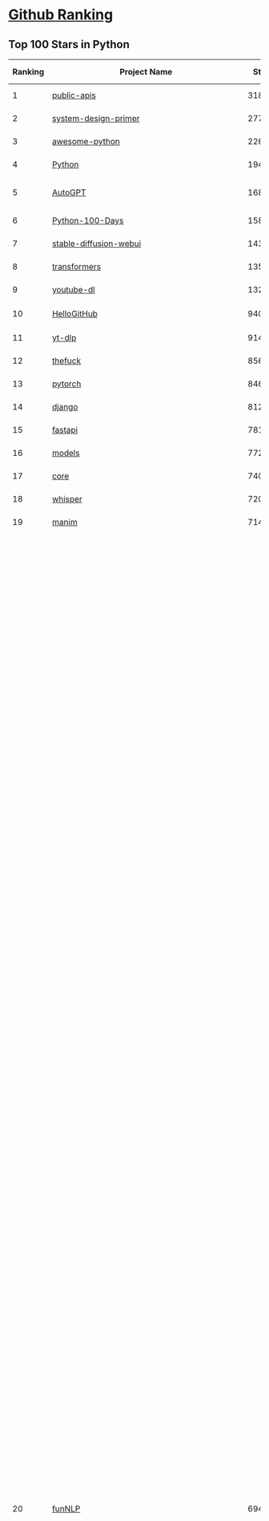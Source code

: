 [Github Ranking](../README.md)
==========

## Top 100 Stars in Python

| Ranking | Project Name | Stars | Forks | Language | Open Issues | Description | Last Commit |
| ------- | ------------ | ----- | ----- | -------- | ----------- | ----------- | ----------- |
| 1 | [public-apis](https://github.com/public-apis/public-apis) | 318991 | 33957 | Python | 32 | A collective list of free APIs | 2024-10-31T19:50:02Z |
| 2 | [system-design-primer](https://github.com/donnemartin/system-design-primer) | 277896 | 46570 | Python | 221 | Learn how to design large-scale systems. Prep for the system design interview.  Includes Anki flashcards. | 2024-08-07T10:09:11Z |
| 3 | [awesome-python](https://github.com/vinta/awesome-python) | 226119 | 24950 | Python | 0 | An opinionated list of awesome Python frameworks, libraries, software and resources. | 2024-08-11T17:10:18Z |
| 4 | [Python](https://github.com/TheAlgorithms/Python) | 194768 | 45831 | Python | 71 | All Algorithms implemented in Python | 2024-11-25T20:46:23Z |
| 5 | [AutoGPT](https://github.com/Significant-Gravitas/AutoGPT) | 168744 | 44450 | Python | 154 | AutoGPT is the vision of accessible AI for everyone, to use and to build on. Our mission is to provide the tools, so that you can focus on what matters. | 2024-11-30T17:50:34Z |
| 6 | [Python-100-Days](https://github.com/jackfrued/Python-100-Days) | 158336 | 52542 | Python | 538 | Python - 100天从新手到大师 | 2024-08-15T10:52:27Z |
| 7 | [stable-diffusion-webui](https://github.com/AUTOMATIC1111/stable-diffusion-webui) | 143667 | 27027 | Python | 2281 | Stable Diffusion web UI | 2024-11-28T08:39:13Z |
| 8 | [transformers](https://github.com/huggingface/transformers) | 135687 | 27163 | Python | 976 | 🤗 Transformers: State-of-the-art Machine Learning for Pytorch, TensorFlow, and JAX. | 2024-11-29T23:13:12Z |
| 9 | [youtube-dl](https://github.com/ytdl-org/youtube-dl) | 132707 | 10073 | Python | 3703 | Command-line program to download videos from YouTube.com and other video sites | 2024-10-15T20:11:28Z |
| 10 | [HelloGitHub](https://github.com/521xueweihan/HelloGitHub) | 94079 | 9657 | Python | 169 | :octocat: 分享 GitHub 上有趣、入门级的开源项目。Share interesting, entry-level open source projects on GitHub. | 2024-11-28T01:26:31Z |
| 11 | [yt-dlp](https://github.com/yt-dlp/yt-dlp) | 91401 | 7113 | Python | 1448 | A feature-rich command-line audio/video downloader | 2024-11-27T01:47:28Z |
| 12 | [thefuck](https://github.com/nvbn/thefuck) | 85640 | 3431 | Python | 263 | Magnificent app which corrects your previous console command. | 2024-07-19T14:56:13Z |
| 13 | [pytorch](https://github.com/pytorch/pytorch) | 84600 | 22786 | Python | 14422 | Tensors and Dynamic neural networks in Python with strong GPU acceleration | 2024-11-30T20:02:19Z |
| 14 | [django](https://github.com/django/django) | 81236 | 31877 | Python | 0 | The Web framework for perfectionists with deadlines. | 2024-11-29T16:12:18Z |
| 15 | [fastapi](https://github.com/fastapi/fastapi) | 78138 | 6687 | Python | 48 | FastAPI framework, high performance, easy to learn, fast to code, ready for production | 2024-11-27T23:10:32Z |
| 16 | [models](https://github.com/tensorflow/models) | 77232 | 45748 | Python | 1080 | Models and examples built with TensorFlow | 2024-11-28T09:09:45Z |
| 17 | [core](https://github.com/home-assistant/core) | 74072 | 31088 | Python | 2569 | :house_with_garden: Open source home automation that puts local control and privacy first. | 2024-11-30T19:30:21Z |
| 18 | [whisper](https://github.com/openai/whisper) | 72087 | 8580 | Python | 0 | Robust Speech Recognition via Large-Scale Weak Supervision | 2024-11-26T17:37:02Z |
| 19 | [manim](https://github.com/3b1b/manim) | 71452 | 6273 | Python | 419 | Animation engine for explanatory math videos | 2024-11-30T16:08:56Z |
| 20 | [funNLP](https://github.com/fighting41love/funNLP) | 69460 | 14540 | Python | 127 | 中英文敏感词、语言检测、中外手机/电话归属地/运营商查询、名字推断性别、手机号抽取、身份证抽取、邮箱抽取、中日文人名库、中文缩写库、拆字词典、词汇情感值、停用词、反动词表、暴恐词表、繁简体转换、英文模拟中文发音、汪峰歌词生成器、职业名称词库、同义词库、反义词库、否定词库、汽车品牌词库、汽车零件词库、连续英文切割、各种中文词向量、公司名字大全、古诗词库、IT词库、财经词库、成语词库、地名词库、历史名人词库、诗词词库、医学词库、饮食词库、法律词库、汽车词库、动物词库、中文聊天语料、中文谣言数据、百度中文问答数据集、句子相似度匹配算法集合、bert资源、文本生成&摘要相关工具、cocoNLP信息抽取工具、国内电话号码正则匹配、清华大学XLORE:中英文跨语言百科知识图谱、清华大学人工智能技术系列报告、自然语言生成、NLU太难了系列、自动对联数据及机器人、用户名黑名单列表、罪名法务名词及分类模型、微信公众号语料、cs224n深度学习自然语言处理课程、中文手写汉字识别、中文自然语言处理 语料/数据集、变量命名神器、分词语料库+代码、任务型对话英文数据集、ASR 语音数据集 + 基于深度学习的中文语音识别系统、笑声检测器、Microsoft多语言数字/单位/如日期时间识别包、中华新华字典数据库及api(包括常用歇后语、成语、词语和汉字)、文档图谱自动生成、SpaCy 中文模型、Common Voice语音识别数据集新版、神经网络关系抽取、基于bert的命名实体识别、关键词(Keyphrase)抽取包pke、基于医疗领域知识图谱的问答系统、基于依存句法与语义角色标注的事件三元组抽取、依存句法分析4万句高质量标注数据、cnocr：用来做中文OCR的Python3包、中文人物关系知识图谱项目、中文nlp竞赛项目及代码汇总、中文字符数据、speech-aligner: 从“人声语音”及其“语言文本”产生音素级别时间对齐标注的工具、AmpliGraph: 知识图谱表示学习(Python)库：知识图谱概念链接预测、Scattertext 文本可视化(python)、语言/知识表示工具：BERT & ERNIE、中文对比英文自然语言处理NLP的区别综述、Synonyms中文近义词工具包、HarvestText领域自适应文本挖掘工具（新词发现-情感分析-实体链接等）、word2word：(Python)方便易用的多语言词-词对集：62种语言/3,564个多语言对、语音识别语料生成工具：从具有音频/字幕的在线视频创建自动语音识别(ASR)语料库、构建医疗实体识别的模型（包含词典和语料标注）、单文档非监督的关键词抽取、Kashgari中使用gpt-2语言模型、开源的金融投资数据提取工具、文本自动摘要库TextTeaser: 仅支持英文、人民日报语料处理工具集、一些关于自然语言的基本模型、基于14W歌曲知识库的问答尝试--功能包括歌词接龙and已知歌词找歌曲以及歌曲歌手歌词三角关系的问答、基于Siamese bilstm模型的相似句子判定模型并提供训练数据集和测试数据集、用Transformer编解码模型实现的根据Hacker News文章标题自动生成评论、用BERT进行序列标记和文本分类的模板代码、LitBank：NLP数据集——支持自然语言处理和计算人文学科任务的100部带标记英文小说语料、百度开源的基准信息抽取系统、虚假新闻数据集、Facebook: LAMA语言模型分析，提供Transformer-XL/BERT/ELMo/GPT预训练语言模型的统一访问接口、CommonsenseQA：面向常识的英文QA挑战、中文知识图谱资料、数据及工具、各大公司内部里大牛分享的技术文档 PDF 或者 PPT、自然语言生成SQL语句（英文）、中文NLP数据增强（EDA）工具、英文NLP数据增强工具 、基于医药知识图谱的智能问答系统、京东商品知识图谱、基于mongodb存储的军事领域知识图谱问答项目、基于远监督的中文关系抽取、语音情感分析、中文ULMFiT-情感分析-文本分类-语料及模型、一个拍照做题程序、世界各国大规模人名库、一个利用有趣中文语料库 qingyun 训练出来的中文聊天机器人、中文聊天机器人seqGAN、省市区镇行政区划数据带拼音标注、教育行业新闻语料库包含自动文摘功能、开放了对话机器人-知识图谱-语义理解-自然语言处理工具及数据、中文知识图谱：基于百度百科中文页面-抽取三元组信息-构建中文知识图谱、masr: 中文语音识别-提供预训练模型-高识别率、Python音频数据增广库、中文全词覆盖BERT及两份阅读理解数据、ConvLab：开源多域端到端对话系统平台、中文自然语言处理数据集、基于最新版本rasa搭建的对话系统、基于TensorFlow和BERT的管道式实体及关系抽取、一个小型的证券知识图谱/知识库、复盘所有NLP比赛的TOP方案、OpenCLaP：多领域开源中文预训练语言模型仓库、UER：基于不同语料+编码器+目标任务的中文预训练模型仓库、中文自然语言处理向量合集、基于金融-司法领域(兼有闲聊性质)的聊天机器人、g2pC：基于上下文的汉语读音自动标记模块、Zincbase 知识图谱构建工具包、诗歌质量评价/细粒度情感诗歌语料库、快速转化「中文数字」和「阿拉伯数字」、百度知道问答语料库、基于知识图谱的问答系统、jieba_fast 加速版的jieba、正则表达式教程、中文阅读理解数据集、基于BERT等最新语言模型的抽取式摘要提取、Python利用深度学习进行文本摘要的综合指南、知识图谱深度学习相关资料整理、维基大规模平行文本语料、StanfordNLP 0.2.0：纯Python版自然语言处理包、NeuralNLP-NeuralClassifier：腾讯开源深度学习文本分类工具、端到端的封闭域对话系统、中文命名实体识别：NeuroNER vs. BertNER、新闻事件线索抽取、2019年百度的三元组抽取比赛：“科学空间队”源码、基于依存句法的开放域文本知识三元组抽取和知识库构建、中文的GPT2训练代码、ML-NLP - 机器学习(Machine Learning)NLP面试中常考到的知识点和代码实现、nlp4han:中文自然语言处理工具集(断句/分词/词性标注/组块/句法分析/语义分析/NER/N元语法/HMM/代词消解/情感分析/拼写检查、XLM：Facebook的跨语言预训练语言模型、用基于BERT的微调和特征提取方法来进行知识图谱百度百科人物词条属性抽取、中文自然语言处理相关的开放任务-数据集-当前最佳结果、CoupletAI - 基于CNN+Bi-LSTM+Attention 的自动对对联系统、抽象知识图谱、MiningZhiDaoQACorpus - 580万百度知道问答数据挖掘项目、brat rapid annotation tool: 序列标注工具、大规模中文知识图谱数据：1.4亿实体、数据增强在机器翻译及其他nlp任务中的应用及效果、allennlp阅读理解:支持多种数据和模型、PDF表格数据提取工具 、 Graphbrain：AI开源软件库和科研工具，目的是促进自动意义提取和文本理解以及知识的探索和推断、简历自动筛选系统、基于命名实体识别的简历自动摘要、中文语言理解测评基准，包括代表性的数据集&基准模型&语料库&排行榜、树洞 OCR 文字识别 、从包含表格的扫描图片中识别表格和文字、语声迁移、Python口语自然语言处理工具集(英文)、 similarity：相似度计算工具包，java编写、海量中文预训练ALBERT模型 、Transformers 2.0 、基于大规模音频数据集Audioset的音频增强 、Poplar：网页版自然语言标注工具、图片文字去除，可用于漫画翻译 、186种语言的数字叫法库、Amazon发布基于知识的人-人开放领域对话数据集 、中文文本纠错模块代码、繁简体转换 、 Python实现的多种文本可读性评价指标、类似于人名/地名/组织机构名的命名体识别数据集 、东南大学《知识图谱》研究生课程(资料)、. 英文拼写检查库 、 wwsearch是企业微信后台自研的全文检索引擎、CHAMELEON：深度学习新闻推荐系统元架构 、 8篇论文梳理BERT相关模型进展与反思、DocSearch：免费文档搜索引擎、 LIDA：轻量交互式对话标注工具 、aili - the fastest in-memory index in the East 东半球最快并发索引 、知识图谱车音工作项目、自然语言生成资源大全 、中日韩分词库mecab的Python接口库、中文文本摘要/关键词提取、汉字字符特征提取器 (featurizer)，提取汉字的特征（发音特征、字形特征）用做深度学习的特征、中文生成任务基准测评 、中文缩写数据集、中文任务基准测评 - 代表性的数据集-基准(预训练)模型-语料库-baseline-工具包-排行榜、PySS3：面向可解释AI的SS3文本分类器机器可视化工具 、中文NLP数据集列表、COPE - 格律诗编辑程序、doccano：基于网页的开源协同多语言文本标注工具 、PreNLP：自然语言预处理库、简单的简历解析器，用来从简历中提取关键信息、用于中文闲聊的GPT2模型：GPT2-chitchat、基于检索聊天机器人多轮响应选择相关资源列表(Leaderboards、Datasets、Papers)、(Colab)抽象文本摘要实现集锦(教程 、词语拼音数据、高效模糊搜索工具、NLP数据增广资源集、微软对话机器人框架 、 GitHub Typo Corpus：大规模GitHub多语言拼写错误/语法错误数据集、TextCluster：短文本聚类预处理模块 Short text cluster、面向语音识别的中文文本规范化、BLINK：最先进的实体链接库、BertPunc：基于BERT的最先进标点修复模型、Tokenizer：快速、可定制的文本词条化库、中文语言理解测评基准，包括代表性的数据集、基准(预训练)模型、语料库、排行榜、spaCy 医学文本挖掘与信息提取 、 NLP任务示例项目代码集、 python拼写检查库、chatbot-list - 行业内关于智能客服、聊天机器人的应用和架构、算法分享和介绍、语音质量评价指标(MOSNet, BSSEval, STOI, PESQ, SRMR)、 用138GB语料训练的法文RoBERTa预训练语言模型 、BERT-NER-Pytorch：三种不同模式的BERT中文NER实验、无道词典 - 有道词典的命令行版本，支持英汉互查和在线查询、2019年NLP亮点回顾、 Chinese medical dialogue data 中文医疗对话数据集 、最好的汉字数字(中文数字)-阿拉伯数字转换工具、 基于百科知识库的中文词语多词义/义项获取与特定句子词语语义消歧、awesome-nlp-sentiment-analysis - 情感分析、情绪原因识别、评价对象和评价词抽取、LineFlow：面向所有深度学习框架的NLP数据高效加载器、中文医学NLP公开资源整理 、MedQuAD：(英文)医学问答数据集、将自然语言数字串解析转换为整数和浮点数、Transfer Learning in Natural Language Processing (NLP) 、面向语音识别的中文/英文发音辞典、Tokenizers：注重性能与多功能性的最先进分词器、CLUENER 细粒度命名实体识别 Fine Grained Named Entity Recognition、 基于BERT的中文命名实体识别、中文谣言数据库、NLP数据集/基准任务大列表、nlp相关的一些论文及代码, 包括主题模型、词向量(Word Embedding)、命名实体识别(NER)、文本分类(Text Classificatin)、文本生成(Text Generation)、文本相似性(Text Similarity)计算等，涉及到各种与nlp相关的算法，基于keras和tensorflow 、Python文本挖掘/NLP实战示例、 Blackstone：面向非结构化法律文本的spaCy pipeline和NLP模型通过同义词替换实现文本“变脸” 、中文 预训练 ELECTREA 模型: 基于对抗学习 pretrain Chinese Model 、albert-chinese-ner - 用预训练语言模型ALBERT做中文NER 、基于GPT2的特定主题文本生成/文本增广、开源预训练语言模型合集、多语言句向量包、编码、标记和实现：一种可控高效的文本生成方法、 英文脏话大列表 、attnvis：GPT2、BERT等transformer语言模型注意力交互可视化、CoVoST：Facebook发布的多语种语音-文本翻译语料库，包括11种语言(法语、德语、荷兰语、俄语、西班牙语、意大利语、土耳其语、波斯语、瑞典语、蒙古语和中文)的语音、文字转录及英文译文、Jiagu自然语言处理工具 - 以BiLSTM等模型为基础，提供知识图谱关系抽取 中文分词 词性标注 命名实体识别 情感分析 新词发现 关键词 文本摘要 文本聚类等功能、用unet实现对文档表格的自动检测，表格重建、NLP事件提取文献资源列表 、 金融领域自然语言处理研究资源大列表、CLUEDatasetSearch - 中英文NLP数据集：搜索所有中文NLP数据集，附常用英文NLP数据集 、medical_NER - 中文医学知识图谱命名实体识别 、(哈佛)讲因果推理的免费书、知识图谱相关学习资料/数据集/工具资源大列表、Forte：灵活强大的自然语言处理pipeline工具集 、Python字符串相似性算法库、PyLaia：面向手写文档分析的深度学习工具包、TextFooler：针对文本分类/推理的对抗文本生成模块、Haystack：灵活、强大的可扩展问答(QA)框架、中文关键短语抽取工具 | 2024-05-10T07:38:24Z |
| 21 | [flask](https://github.com/pallets/flask) | 68196 | 16245 | Python | 1 | The Python micro framework for building web applications. | 2024-11-24T01:54:35Z |
| 22 | [devops-exercises](https://github.com/bregman-arie/devops-exercises) | 66833 | 14928 | Python | 29 | Linux, Jenkins, AWS, SRE, Prometheus, Docker, Python, Ansible, Git, Kubernetes, Terraform, OpenStack, SQL, NoSQL, Azure, GCP, DNS, Elastic, Network, Virtualization. DevOps Interview Questions | 2024-08-31T08:15:03Z |
| 23 | [awesome-machine-learning](https://github.com/josephmisiti/awesome-machine-learning) | 66142 | 14656 | Python | 2 | A curated list of awesome Machine Learning frameworks, libraries and software. | 2024-11-11T16:08:31Z |
| 24 | [gpt_academic](https://github.com/binary-husky/gpt_academic) | 66017 | 8097 | Python | 377 | 为GPT/GLM等LLM大语言模型提供实用化交互接口，特别优化论文阅读/润色/写作体验，模块化设计，支持自定义快捷按钮&函数插件，支持Python和C++等项目剖析&自译解功能，PDF/LaTex论文翻译&总结功能，支持并行问询多种LLM模型，支持chatglm3等本地模型。接入通义千问, deepseekcoder, 讯飞星火, 文心一言, llama2, rwkv, claude2, moss等。 | 2024-11-27T14:40:31Z |
| 25 | [screenshot-to-code](https://github.com/abi/screenshot-to-code) | 64065 | 7823 | Python | 76 | Drop in a screenshot and convert it to clean code (HTML/Tailwind/React/Vue) | 2024-11-07T19:46:00Z |
| 26 | [d2l-zh](https://github.com/d2l-ai/d2l-zh) | 64015 | 11080 | Python | 0 | 《动手学深度学习》：面向中文读者、能运行、可讨论。中英文版被70多个国家的500多所大学用于教学。 | 2024-07-30T09:32:19Z |
| 27 | [cpython](https://github.com/python/cpython) | 63757 | 30541 | Python | 7199 | The Python programming language | 2024-11-30T18:39:39Z |
| 28 | [ansible](https://github.com/ansible/ansible) | 63131 | 23928 | Python | 550 | Ansible is a radically simple IT automation platform that makes your applications and systems easier to deploy and maintain. Automate everything from code deployment to network configuration to cloud management, in a language that approaches plain English, using SSH, with no agents to install on remote systems. https://docs.ansible.com. | 2024-11-29T16:19:08Z |
| 29 | [gpt4free](https://github.com/xtekky/gpt4free) | 62384 | 13402 | Python | 15 | The official gpt4free repository \| various collection of powerful language models | 2024-11-29T12:56:11Z |
| 30 | [keras](https://github.com/keras-team/keras) | 62141 | 19486 | Python | 240 | Deep Learning for humans | 2024-11-30T14:44:08Z |
| 31 | [PayloadsAllTheThings](https://github.com/swisskyrepo/PayloadsAllTheThings) | 61636 | 14727 | Python | 0 | A list of useful payloads and bypass for Web Application Security and Pentest/CTF | 2024-11-30T18:49:57Z |
| 32 | [sherlock](https://github.com/sherlock-project/sherlock) | 60728 | 6987 | Python | 85 | Hunt down social media accounts by username across social networks | 2024-11-13T21:56:34Z |
| 33 | [scikit-learn](https://github.com/scikit-learn/scikit-learn) | 60288 | 25431 | Python | 1537 | scikit-learn: machine learning in Python | 2024-11-29T18:42:16Z |
| 34 | [ComfyUI](https://github.com/comfyanonymous/ComfyUI) | 58516 | 6210 | Python | 1756 | The most powerful and modular diffusion model GUI, api and backend with a graph/nodes interface. | 2024-11-30T12:27:49Z |
| 35 | [open-interpreter](https://github.com/OpenInterpreter/open-interpreter) | 57117 | 4907 | Python | 191 | A natural language interface for computers | 2024-11-25T21:25:55Z |
| 36 | [annotated_deep_learning_paper_implementations](https://github.com/labmlai/annotated_deep_learning_paper_implementations) | 56704 | 5806 | Python | 28 | 🧑‍🏫 60+ Implementations/tutorials of deep learning papers with side-by-side notes 📝; including transformers (original, xl, switch, feedback, vit, ...), optimizers (adam, adabelief, sophia, ...), gans(cyclegan, stylegan2, ...), 🎮 reinforcement learning (ppo, dqn), capsnet, distillation, ... 🧠 | 2024-08-24T09:18:59Z |
| 37 | [llama](https://github.com/meta-llama/llama) | 56609 | 9586 | Python | 364 | Inference code for Llama models | 2024-08-18T07:07:28Z |
| 38 | [localstack](https://github.com/localstack/localstack) | 56608 | 4033 | Python | 281 | 💻 A fully functional local AWS cloud stack. Develop and test your cloud & Serverless apps offline | 2024-11-30T01:53:48Z |
| 39 | [private-gpt](https://github.com/zylon-ai/private-gpt) | 54304 | 7299 | Python | 231 | Interact with your documents using the power of GPT, 100% privately, no data leaks | 2024-11-13T19:30:32Z |
| 40 | [you-get](https://github.com/soimort/you-get) | 53989 | 9646 | Python | 0 | :arrow_double_down: Dumb downloader that scrapes the web | 2024-10-28T16:46:45Z |
| 41 | [face_recognition](https://github.com/ageitgey/face_recognition) | 53587 | 13508 | Python | 756 | The world's simplest facial recognition api for Python and the command line | 2024-08-21T06:22:36Z |
| 42 | [scrapy](https://github.com/scrapy/scrapy) | 53331 | 10585 | Python | 451 | Scrapy, a fast high-level web crawling & scraping framework for Python. | 2024-11-25T15:13:36Z |
| 43 | [Real-Time-Voice-Cloning](https://github.com/CorentinJ/Real-Time-Voice-Cloning) | 52848 | 8806 | Python | 195 | Clone a voice in 5 seconds to generate arbitrary speech in real-time | 2024-08-14T19:54:03Z |
| 44 | [faceswap](https://github.com/deepfakes/faceswap) | 52545 | 13235 | Python | 24 | Deepfakes Software For All | 2024-11-19T23:13:32Z |
| 45 | [gpt-engineer](https://github.com/gpt-engineer-org/gpt-engineer) | 52532 | 6826 | Python | 15 | Platform to experiment with the AI Software Engineer. Terminal based. NOTE: Very different from https://gptengineer.app | 2024-11-17T22:47:32Z |
| 46 | [requests](https://github.com/psf/requests) | 52220 | 9341 | Python | 182 | A simple, yet elegant, HTTP library. | 2024-11-10T16:18:37Z |
| 47 | [yolov5](https://github.com/ultralytics/yolov5) | 51178 | 16433 | Python | 165 | YOLOv5 🚀 in PyTorch > ONNX > CoreML > TFLite | 2024-11-26T16:29:53Z |
| 48 | [hackingtool](https://github.com/Z4nzu/hackingtool) | 50803 | 5458 | Python | 41 | ALL IN ONE Hacking Tool For Hackers | 2024-07-31T13:30:04Z |
| 49 | [openpilot](https://github.com/commaai/openpilot) | 50042 | 9135 | Python | 136 | openpilot is an operating system for robotics. Currently, it upgrades the driver assistance system on 275+ supported cars. | 2024-11-30T19:05:54Z |
| 50 | [rich](https://github.com/Textualize/rich) | 49736 | 1734 | Python | 181 | Rich is a Python library for rich text and beautiful formatting in the terminal. | 2024-11-15T13:10:20Z |
| 51 | [grok-1](https://github.com/xai-org/grok-1) | 49641 | 8330 | Python | 74 | Grok open release | 2024-08-30T04:17:25Z |
| 52 | [professional-programming](https://github.com/charlax/professional-programming) | 46790 | 3727 | Python | 2 | A collection of learning resources for curious software engineers | 2024-11-30T16:12:43Z |
| 53 | [big-list-of-naughty-strings](https://github.com/minimaxir/big-list-of-naughty-strings) | 46221 | 2133 | Python | 68 | The Big List of Naughty Strings is a list of strings which have a high probability of causing issues when used as user-input data. | 2024-04-18T03:26:59Z |
| 54 | [MetaGPT](https://github.com/geekan/MetaGPT) | 45591 | 5421 | Python | 78 | 🌟 The Multi-Agent Framework: First AI Software Company, Towards Natural Language Programming | 2024-11-11T15:05:12Z |
| 55 | [PaddleOCR](https://github.com/PaddlePaddle/PaddleOCR) | 44662 | 7858 | Python | 119 | Awesome multilingual OCR toolkits based on PaddlePaddle (practical ultra lightweight OCR system, support 80+ languages recognition, provide data annotation and synthesis tools, support training and deployment among server, mobile, embedded and IoT devices) | 2024-11-30T08:12:44Z |
| 56 | [pandas](https://github.com/pandas-dev/pandas) | 43910 | 18031 | Python | 3556 | Flexible and powerful data analysis / manipulation library for Python, providing labeled data structures similar to R data.frame objects, statistical functions, and much more | 2024-11-29T13:51:45Z |
| 57 | [30-Days-Of-Python](https://github.com/Asabeneh/30-Days-Of-Python) | 43069 | 8218 | Python | 79 | 30 days of Python programming challenge is a step-by-step guide to learn the Python programming language in 30 days. This challenge may take more than100 days, follow your own pace.  These videos may help too: https://www.youtube.com/channel/UC7PNRuno1rzYPb1xLa4yktw | 2024-10-09T08:43:32Z |
| 58 | [Fooocus](https://github.com/lllyasviel/Fooocus) | 41715 | 5959 | Python | 191 | Focus on prompting and generating | 2024-08-21T01:49:14Z |
| 59 | [Deep-Live-Cam](https://github.com/hacksider/Deep-Live-Cam) | 41230 | 6014 | Python | 26 | real time face swap and one-click video deepfake with only a single image | 2024-11-30T18:07:38Z |
| 60 | [text-generation-webui](https://github.com/oobabooga/text-generation-webui) | 40884 | 5340 | Python | 227 | A Gradio web UI for Large Language Models. | 2024-11-25T20:53:44Z |
| 61 | [ChatGLM-6B](https://github.com/THUDM/ChatGLM-6B) | 40745 | 5224 | Python | 552 | ChatGLM-6B: An Open Bilingual Dialogue Language Model \| 开源双语对话语言模型 | 2024-06-27T04:05:25Z |
| 62 | [python-patterns](https://github.com/faif/python-patterns) | 40558 | 6944 | Python | 10 | A collection of design patterns/idioms in Python | 2024-09-05T20:53:59Z |
| 63 | [diagrams](https://github.com/mingrammer/diagrams) | 39827 | 2550 | Python | 303 | :art: Diagram as Code for prototyping cloud system architectures | 2024-11-27T08:52:03Z |
| 64 | [ailearning](https://github.com/apachecn/ailearning) | 39637 | 11458 | Python | 2 | AiLearning：数据分析+机器学习实战+线性代数+PyTorch+NLTK+TF2 | 2024-11-12T16:21:55Z |
| 65 | [stablediffusion](https://github.com/Stability-AI/stablediffusion) | 39326 | 5066 | Python | 239 | High-Resolution Image Synthesis with Latent Diffusion Models | 2024-10-10T21:28:57Z |
| 66 | [sentry](https://github.com/getsentry/sentry) | 39304 | 4214 | Python | 2759 | Developer-first error tracking and performance monitoring | 2024-11-30T00:25:42Z |
| 67 | [black](https://github.com/psf/black) | 39246 | 2474 | Python | 362 | The uncompromising Python code formatter | 2024-11-28T03:59:30Z |
| 68 | [odoo](https://github.com/odoo/odoo) | 39195 | 25379 | Python | 2928 | Odoo. Open Source Apps To Grow Your Business. | 2024-11-30T18:52:18Z |
| 69 | [ColossalAI](https://github.com/hpcaitech/ColossalAI) | 38847 | 4347 | Python | 399 | Making large AI models cheaper, faster and more accessible | 2024-11-25T17:45:47Z |
| 70 | [cheat.sh](https://github.com/chubin/cheat.sh) | 38525 | 1795 | Python | 121 | the only cheat sheet you need | 2024-11-13T11:51:19Z |
| 71 | [Deep-Learning-Papers-Reading-Roadmap](https://github.com/floodsung/Deep-Learning-Papers-Reading-Roadmap) | 38382 | 7325 | Python | 50 | Deep Learning papers reading roadmap for anyone who are eager to learn this amazing tech! | 2022-11-27T13:18:32Z |
| 72 | [bert](https://github.com/google-research/bert) | 38278 | 9623 | Python | 789 | TensorFlow code and pre-trained models for BERT | 2024-07-23T23:39:41Z |
| 73 | [OpenHands](https://github.com/All-Hands-AI/OpenHands) | 37672 | 4259 | Python | 192 | 🙌 OpenHands: Code Less, Make More | 2024-11-30T19:28:23Z |
| 74 | [nanoGPT](https://github.com/karpathy/nanoGPT) | 37617 | 6003 | Python | 215 | The simplest, fastest repository for training/finetuning medium-sized GPTs. | 2024-08-19T10:49:32Z |
| 75 | [airflow](https://github.com/apache/airflow) | 37417 | 14357 | Python | 1047 | Apache Airflow - A platform to programmatically author, schedule, and monitor workflows | 2024-11-30T20:01:20Z |
| 76 | [FastChat](https://github.com/lm-sys/FastChat) | 37101 | 4570 | Python | 789 | An open platform for training, serving, and evaluating large language models. Release repo for Vicuna and Chatbot Arena. | 2024-11-29T21:46:41Z |
| 77 | [Open-Assistant](https://github.com/LAION-AI/Open-Assistant) | 37094 | 3242 | Python | 223 | OpenAssistant is a chat-based assistant that understands tasks, can interact with third-party systems, and retrieve information dynamically to do so. | 2024-08-17T01:55:35Z |
| 78 | [llama_index](https://github.com/run-llama/llama_index) | 37058 | 5316 | Python | 566 | LlamaIndex is a data framework for your LLM applications | 2024-11-30T16:38:44Z |
| 79 | [mitmproxy](https://github.com/mitmproxy/mitmproxy) | 36992 | 4053 | Python | 319 | An interactive TLS-capable intercepting HTTP proxy for penetration testers and software developers. | 2024-11-28T18:20:28Z |
| 80 | [quivr](https://github.com/QuivrHQ/quivr) | 36781 | 3595 | Python | 116 | Opiniated RAG for integrating GenAI in your apps 🧠   Focus on your product rather than the RAG. Easy integration in existing products with customisation!  Any LLM: GPT4, Groq, Llama. Any Vectorstore: PGVector, Faiss. Any Files. Anyway you want.  | 2024-11-28T11:16:48Z |
| 81 | [interview_internal_reference](https://github.com/0voice/interview_internal_reference) | 36666 | 9443 | Python | 28 | 2023年最新总结，阿里，腾讯，百度，美团，头条等技术面试题目，以及答案，专家出题人分析汇总。 | 2024-05-20T12:04:02Z |
| 82 | [python-cheatsheet](https://github.com/gto76/python-cheatsheet) | 36544 | 6472 | Python | 5 | Comprehensive Python Cheatsheet | 2024-11-29T21:23:32Z |
| 83 | [GPT-SoVITS](https://github.com/RVC-Boss/GPT-SoVITS) | 36297 | 4140 | Python | 620 | 1 min voice data can also be used to train a good TTS model! (few shot voice cloning) | 2024-11-07T10:19:20Z |
| 84 | [streamlit](https://github.com/streamlit/streamlit) | 35950 | 3108 | Python | 933 | Streamlit — A faster way to build and share data apps. | 2024-11-30T06:53:21Z |
| 85 | [GFPGAN](https://github.com/TencentARC/GFPGAN) | 35943 | 5957 | Python | 351 | GFPGAN aims at developing Practical Algorithms for Real-world Face Restoration. | 2024-07-26T18:44:02Z |
| 86 | [wtfpython](https://github.com/satwikkansal/wtfpython) | 35855 | 2660 | Python | 69 | What the f*ck Python? 😱 | 2024-11-26T15:56:16Z |
| 87 | [TTS](https://github.com/coqui-ai/TTS) | 35795 | 4378 | Python | 84 | 🐸💬 - a deep learning toolkit for Text-to-Speech, battle-tested in research and production | 2024-08-16T12:07:14Z |
| 88 | [DragGAN](https://github.com/XingangPan/DragGAN) | 35760 | 3450 | Python | 143 | Official Code for DragGAN (SIGGRAPH 2023) | 2024-05-18T17:51:40Z |
| 89 | [DeepSpeed](https://github.com/microsoft/DeepSpeed) | 35679 | 4145 | Python | 975 | DeepSpeed is a deep learning optimization library that makes distributed training and inference easy, efficient, and effective. | 2024-11-27T04:19:45Z |
| 90 | [MockingBird](https://github.com/babysor/MockingBird) | 35404 | 5210 | Python | 469 | 🚀AI拟声: 5秒内克隆您的声音并生成任意语音内容 Clone a voice in 5 seconds to generate arbitrary speech in real-time | 2024-11-15T05:00:29Z |
| 91 | [LLaMA-Factory](https://github.com/hiyouga/LLaMA-Factory) | 35222 | 4350 | Python | 265 | Unified Efficient Fine-Tuning of 100+ LLMs (ACL 2024) | 2024-11-28T09:01:58Z |
| 92 | [autogen](https://github.com/microsoft/autogen) | 35072 | 5080 | Python | 521 | A programming framework for agentic AI 🤖 | 2024-11-30T09:49:57Z |
| 93 | [WeChatMsg](https://github.com/LC044/WeChatMsg) | 34937 | 3649 | Python | 53 | 提取微信聊天记录，将其导出成HTML、Word、Excel文档永久保存，对聊天记录进行分析生成年度聊天报告，用聊天数据训练专属于个人的AI聊天助手 | 2024-11-26T04:22:23Z |
| 94 | [gym](https://github.com/openai/gym) | 34887 | 8613 | Python | 109 | A toolkit for developing and comparing reinforcement learning algorithms. | 2024-10-11T20:07:05Z |
| 95 | [TaskMatrix](https://github.com/chenfei-wu/TaskMatrix) | 34556 | 3318 | Python | 219 | None | 2024-01-06T02:41:20Z |
| 96 | [gradio](https://github.com/gradio-app/gradio) | 34257 | 2603 | Python | 438 | Build and share delightful machine learning apps, all in Python. 🌟 Star to support our work! | 2024-11-30T00:41:54Z |
| 97 | [ray](https://github.com/ray-project/ray) | 34227 | 5808 | Python | 3636 | Ray is an AI compute engine. Ray consists of a core distributed runtime and a set of AI Libraries for accelerating ML workloads. | 2024-11-30T16:53:14Z |
| 98 | [OpenBB](https://github.com/OpenBB-finance/OpenBB) | 34161 | 3138 | Python | 41 | Investment Research for Everyone, Everywhere. | 2024-11-30T19:52:47Z |
| 99 | [cli](https://github.com/httpie/cli) | 34075 | 3684 | Python | 159 | 🥧 HTTPie CLI  — modern, user-friendly command-line HTTP client for the API era. JSON support, colors, sessions, downloads, plugins & more. | 2024-11-01T17:35:37Z |
| 100 | [HanLP](https://github.com/hankcs/HanLP) | 34013 | 10188 | Python | 8 | Natural Language Processing for the next decade. Tokenization, Part-of-Speech Tagging, Named Entity Recognition, Syntactic & Semantic Dependency Parsing, Document Classification | 2024-11-30T02:30:54Z |

